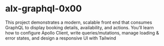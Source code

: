 # alx-graphql-0x00
This project demonstrates a modern, scalable front end that consumes GraphQL to display booking details, availability, and actions. You’ll learn how to configure Apollo Client, write queries/mutations, manage loading &amp; error states, and design a responsive UI with Tailwind
